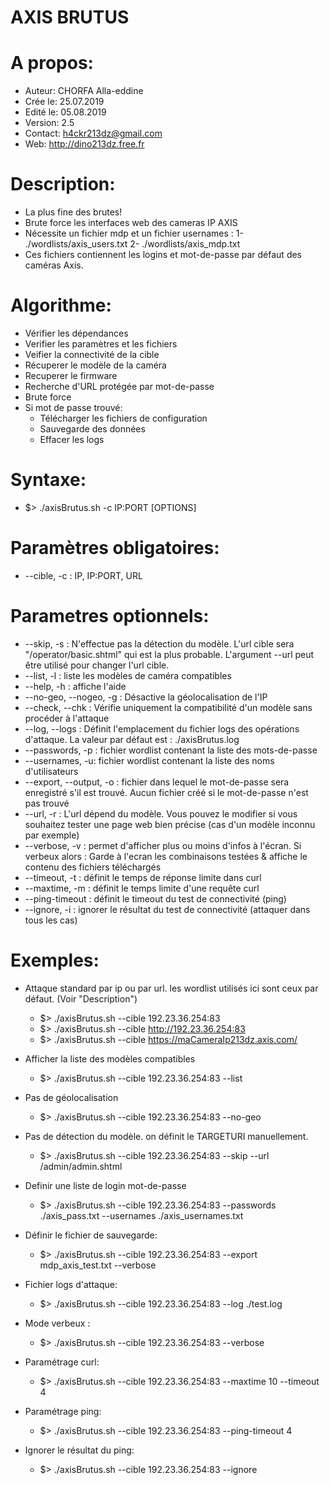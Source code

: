 # AXIS BRUTUS

# A propos:
- Auteur: CHORFA Alla-eddine
- Crée le: 25.07.2019
- Edité le: 05.08.2019
- Version: 2.5
- Contact: h4ckr213dz@gmail.com
- Web: http://dino213dz.free.fr

# Description:
- La plus fine des brutes!
- Brute force les interfaces web des cameras IP AXIS
- Nécessite un fichier mdp et un fichier usernames :
	1- ./wordlists/axis_users.txt
	2- ./wordlists/axis_mdp.txt
- Ces fichiers contiennent les logins et mot-de-passe par défaut des caméras Axis.

# Algorithme:
- Vérifier les dépendances
- Verifier les paramètres et les fichiers
- Veifier la connectivité de la cible
- Récuperer le modèle de la caméra
- Recuperer le firmware
- Recherche d'URL protégée par mot-de-passe
- Brute force
- Si mot de passe trouvé:
	- Télécharger les fichiers de configuration
	- Sauvegarde des données
	- Effacer les logs

# Syntaxe:
- $> ./axisBrutus.sh -c IP:PORT [OPTIONS]

# Paramètres obligatoires:
- --cible, -c : IP, IP:PORT, URL

# Parametres optionnels:
- --skip, -s : N'effectue pas la détection du modèle. L'url cible sera "/operator/basic.shtml" qui est la plus probable. L'argument --url peut être utilisé pour changer l'url cible.
- --list, -l : liste les modèles de caméra compatibles
- --help, -h : affiche l'aide
- --no-geo, --nogeo, -g : Désactive la géolocalisation de l'IP
- --check, --chk : Vérifie uniquement la compatibilité d'un modèle sans procéder à l'attaque
- --log, --logs : Définit l'emplacement du fichier logs des opérations d'attaque. La valeur par défaut est : ./axisBrutus.log
- --passwords, -p : fichier wordlist contenant la liste des mots-de-passe
- --usernames, -u: fichier wordlist contenant la liste des noms d'utilisateurs
- --export, --output, -o : fichier dans lequel le mot-de-passe sera enregistré s'il est trouvé. Aucun fichier créé si le mot-de-passe n'est pas trouvé
- --url, -r : L'url dépend du modèle. Vous pouvez le modifier si vous souhaitez tester une page web bien précise (cas d'un modèle inconnu par exemple)
- --verbose, -v : permet d'afficher plus ou moins d'infos à l'écran. Si verbeux alors : Garde à l'ecran les combinaisons testées & affiche le contenu des fichiers téléchargés
- --timeout, -t : définit le temps de réponse limite dans curl
- --maxtime, -m : définit le temps limite d'une requête curl
- --ping-timeout : définit le timeout du test de connectivité (ping)
- --ignore, -i : ignorer le résultat du test de connectivité (attaquer dans tous les cas)

# Exemples:
- Attaque standard par ip ou par url. les wordlist utilisés ici sont ceux par défaut. (Voir "Description")
	 - $> ./axisBrutus.sh --cible 192.23.36.254:83
	 - $> ./axisBrutus.sh --cible http://192.23.36.254:83
	 - $> ./axisBrutus.sh --cible https://maCameraIp213dz.axis.com/

- Afficher la liste des modèles compatibles
	 - $> ./axisBrutus.sh --cible 192.23.36.254:83 --list

- Pas de géolocalisation
	 - $> ./axisBrutus.sh --cible 192.23.36.254:83 --no-geo

- Pas de détection du modèle. on définit le TARGETURI manuellement.
	 - $> ./axisBrutus.sh --cible 192.23.36.254:83 --skip --url /admin/admin.shtml

- Definir une liste de login mot-de-passe
	 - $> ./axisBrutus.sh --cible 192.23.36.254:83 --passwords ./axis_pass.txt --usernames ./axis_usernames.txt

- Définir le fichier de sauvegarde:
	 - $> ./axisBrutus.sh --cible 192.23.36.254:83 --export mdp_axis_test.txt --verbose

- Fichier logs d'attaque:
	 - $> ./axisBrutus.sh --cible 192.23.36.254:83 --log ./test.log

- Mode verbeux :
	 - $> ./axisBrutus.sh --cible 192.23.36.254:83 --verbose

- Paramétrage curl:
	 - $> ./axisBrutus.sh --cible 192.23.36.254:83 --maxtime 10 --timeout 4

- Paramétrage ping:
	 - $> ./axisBrutus.sh --cible 192.23.36.254:83 --ping-timeout 4

- Ignorer le résultat du ping:
	 - $> ./axisBrutus.sh --cible 192.23.36.254:83 --ignore

